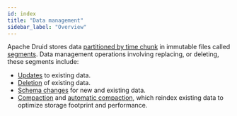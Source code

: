 ```yaml
---
id: index
title: "Data management"
sidebar_label: "Overview"
---
```


<!--
  ~ Licensed to the Apache Software Foundation (ASF) under one
  ~ or more contributor license agreements.  See the NOTICE file
  ~ distributed with this work for additional information
  ~ regarding copyright ownership.  The ASF licenses this file
  ~ to you under the Apache License, Version 2.0 (the
  ~ "License"); you may not use this file except in compliance
  ~ with the License.  You may obtain a copy of the License at
  ~
  ~   http://www.apache.org/licenses/LICENSE-2.0
  ~
  ~ Unless required by applicable law or agreed to in writing,
  ~ software distributed under the License is distributed on an
  ~ "AS IS" BASIS, WITHOUT WARRANTIES OR CONDITIONS OF ANY
  ~ KIND, either express or implied.  See the License for the
  ~ specific language governing permissions and limitations
  ~ under the License.
  -->

Apache Druid stores data [partitioned by time chunk](../design/storage.md) in immutable
files called [segments](../design/segments.md). Data management operations involving replacing, or deleting,
these segments include:

- [Updates](update.md) to existing data.
- [Deletion](delete.md) of existing data.
- [Schema changes](schema-changes.md) for new and existing data.
- [Compaction](compaction.md) and [automatic compaction](automatic-compaction.md), which reindex existing data to
  optimize storage footprint and performance.
